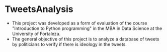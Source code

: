 # TweetsAnalysis
- This project was developed as a form of evaluation of the course "Introduction to Python programming" in the MBA in Data Science at the University of Fortaleza. <br>
- The general objective of this project is to analyze a database of tweets by politicians to verify if there is ideology in the tweets.
